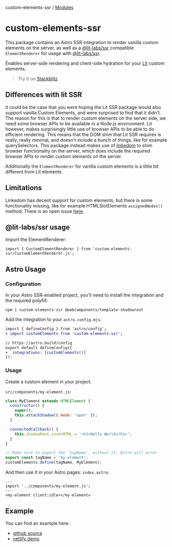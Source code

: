 custom-elements-ssr / [Modules](modules.md)

# custom-elements-ssr

This package contains an Astro SSR integration to render vanilla custom elements on the server, as well as a [@lit-labs/ssr](https://www.npmjs.com/package/@lit-labs/ssr) compatible `ElementRenderer` for usage with [@lit-labs/ssr](https://www.npmjs.com/package/@lit-labs/ssr).

Enables server-side rendering and client-side hydration for your [Lit](https://lit.dev/) custom elements.

> Try it on [Stackblitz](https://stackblitz.com/edit/github-hcspcv-ccu1fd?file=src/pages/index.astro)

## Differences with lit SSR

It could be the case that you were hoping the Lit SSR package would also support vanilla Custom Elements, and were surprised to find that it didn't. The reason for this is that to render custom elements on the server side, we need some browser APIs to be available in a Node.js environment. Lit however, makes surprisingly little use of browser APIs to be able to do efficient rendering. This means that the DOM shim that Lit SSR requires is really, really minimal, and doesn't include a bunch of things, like for example querySelectors. This package instead makes use of [linkedom]() to shim browser functionality on the server, which does include the required browser APIs to render custom elements on the server.

Additionally the `ElementRenderer` for vanilla custom elements is a little bit different from Lit elements.

## Limitations

Linkedom has decent support for custom elements, but there is some functionality missing, like for example HTMLSlotElements `assignedNodes()` method. There is an open issue [here](https://github.com/WebReflection/linkedom/issues/131).

## @lit-labs/ssr usage

Import the ElementRenderer:

```
import { CustomElementRenderer } from 'custom-elements-ssr/CustomElementRenderer.js';
```

## Astro Usage

### Configuration

In your Astro SSR-enabled project, you'll need to install the integration and the required polyfill:

```
npm i custom-elements-ssr @webcomponents/template-shadowroot
```

Add the integration to your `astro.config.mjs`:
```diff
import { defineConfig } from 'astro/config';
+ import customElements from 'custom-elements-ssr';

// https://astro.build/config
export default defineConfig({
+  integrations: [customElements()]
});
```

### Usage

Create a custom element in your project.

`src/components/my-element.js`:
```js
class MyElement extends HTMLElement {
  constructor() {
    super();
    this.attachShadow({ mode: 'open' });
  }

  connectedCallback() {
    this.shadowRoot.innerHTML = '<h1>Hello World</h1>';
  }
}

// Make sure to export the `tagName`, without it, Astro will error
export const tagName = 'my-element';
customElements.define(tagName, MyElement);
```

And then use it in your Astro pages:
`index.astro`:
```astro
---
import '../components/my-element.js';
---
<my-element client:idle></my-element>
```

## Example

You can find an example here:
- [github source](https://github.com/thepassle/astro-custom-element-example)
- [netlify demo](https://vanilla-ssr-deploy-test.netlify.app/)
